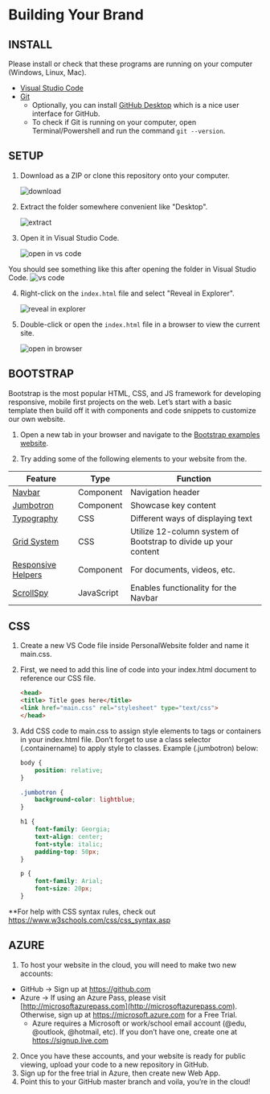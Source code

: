 # Building Your Brand 

## INSTALL
Please install or check that these programs are running on your computer (Windows, Linux, Mac).
- [Visual Studio Code](https://code.visualstudio.com/) 
- [Git](https://git-scm.com/book/en/v2/Getting-Started-Installing-Git)
    - Optionally, you can install [GitHub Desktop](https://desktop.github.com/) which is a nice user interface for GitHub.
    - To check if Git is running on your computer, open Terminal/Powershell and run the command `git --version`.

## SETUP
1. Download as a ZIP or clone this repository onto your computer. 
    
    ![download](images/download.png)
2. Extract the folder somewhere convenient like "Desktop".

    ![extract](images/extract.png)
3. Open it in Visual Studio Code.
    
    ![open in vs code](images/openinvscode.png)

You should see something like this after opening the folder in Visual Studio Code.
    ![vs code](images/vscode.png)

4. Right-click on the `index.html` file and select "Reveal in Explorer". 

    ![reveal in explorer](images/revealinexplorer.png)
5. Double-click or open the `index.html` file in a browser to view the current site.

    ![open in browser](images/openinbrowser.png)

## BOOTSTRAP
Bootstrap is the most popular HTML, CSS, and JS framework for developing responsive, mobile first projects on the web. Let’s start with a basic template then build off it with components and code snippets to customize our own website.

1. Open a new tab in your browser and navigate to the [Bootstrap examples website](https://v4-alpha.getbootstrap.com/examples/).

2.	Try adding some of the following elements to your website from the.

| Feature  |  Type |  Function |
|---|---|---|
| [Navbar](https://v4-alpha.getbootstrap.com/examples/navbars/)  |  Component | Navigation header  |
|  [Jumbotron](https://v4-alpha.getbootstrap.com/examples/jumbotron/) | Component  |  Showcase key content |
|  [Typography](https://v4-alpha.getbootstrap.com/content/typography/) | CSS  | Different ways of displaying text  |
|[Grid System](https://v4-alpha.getbootstrap.com/layout/grid/) |  CSS |  Utilize 12-column system of Bootstrap to divide up your content |
|  [Responsive Helpers](https://v4-alpha.getbootstrap.com/utilities/responsive-helpers/) | Component  |  For documents, videos, etc. |
|  [ScrollSpy](https://v4-alpha.getbootstrap.com/components/scrollspy/) |  JavaScript | Enables functionality for the Navbar  |

## CSS
1.	Create a new VS Code file inside PersonalWebsite folder and name it main.css. 
2.	First, we need to add this line of code into your index.html document to reference our CSS file.
    ```html
    <head> 
    <title> Title goes here</title> 
    <link href="main.css" rel="stylesheet" type="text/css">
    </head>
    ```

3.	Add CSS code to main.css to assign style elements to tags or containers in your index.html file. Don’t forget to use a class selector (.containername) to apply style to classes. Example (.jumbotron) below:
    ```css
    body {     
        position: relative;
    } 

    .jumbotron {
        background-color: lightblue; 
    }

    h1 {    
        font-family: Georgia;
        text-align: center;     
        font-style: italic;
        padding-top: 50px; 
    } 
    
    p {     
        font-family: Arial;     
        font-size: 20px;     
    } 
    ```

**For help with CSS syntax rules, check out https://www.w3schools.com/css/css_syntax.asp 

## AZURE
1.	To host your website in the cloud, you will need to make two new accounts:
- GitHub -> Sign up at https://github.com 
- Azure -> If using an Azure Pass, please visit [http://microsoftazurepass.com](http://microsoftazurepass.com). Otherwise, sign up at https://microsoft.azure.com for a Free Trial.
  - Azure requires a Microsoft or work/school email account (@edu, @outlook, @hotmail, etc). If you don’t have one, create one at https://signup.live.com
2.	Once you have these accounts, and your website is ready for public viewing, upload your code to a new repository in GitHub.
3.	Sign up for the free trial in Azure, then create new Web App.
4.	Point this to your GitHub master branch and voila, you’re in the cloud!





